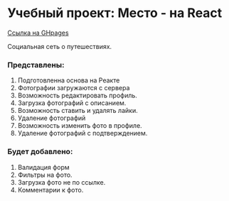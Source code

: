 # Учебный проект: Место - на React

[Ссылка на GHpages](https://rojy87.github.io/mesto-react/)

Социальная сеть о путешествиях.

### Представлены:

1. Подготовленна основа на Реакте
2. Фотографии загружаются с сервера
3. Возможность редактировать профиль.
4. Загрузка фотографий с описанием.
5. Возможность ставить и удалять лайки.
6. Удаление фотографий
7. Возможность изменить фото в профиле.
8. Удаление фотографий с подтверждением.

### Будет добавлено:

1. Валидация форм
2. Фильтры на фото.
3. Загрузка фото не по ссылке.
4. Комментарии к фото.
